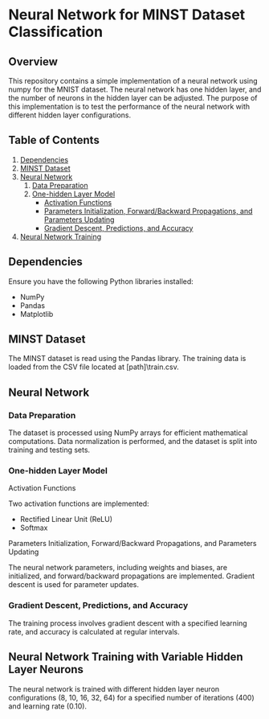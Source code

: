 # Neural Network for MINST Dataset Classification

## Overview

This repository contains a simple implementation of a neural network using numpy for the MNIST dataset. The neural network has one hidden layer, and the number of neurons in the hidden layer can be adjusted. The purpose of this implementation is to test the performance of the neural network with different hidden layer configurations.

## Table of Contents

1. [Dependencies](#dependencies)
2. [MINST Dataset](#minst-dataset)
3. [Neural Network](#neural-network)
    1. [Data Preparation](#data-preparation)
    2. [One-hidden Layer Model](#one-hidden-layer-model)
        - [Activation Functions](#activation-functions)
        - [Parameters Initialization, Forward/Backward Propagations, and Parameters Updating](#parameters-initiation-forwardbackward-propagations-and-parameters-updating)
        - [Gradient Descent, Predictions, and Accuracy](#gradient-descent-predictions-and-accuracy)
4. [Neural Network Training](#neural-network-training-with-variable-hidden-layer-neurons)

## Dependencies

Ensure you have the following Python libraries installed:

- NumPy
- Pandas
- Matplotlib

## MINST Dataset

The MINST dataset is read using the Pandas library. The training data is loaded from the CSV file located at [path]\train.csv.

## Neural Network
### Data Preparation

The dataset is processed using NumPy arrays for efficient mathematical computations. Data normalization is performed, and the dataset is split into training and testing sets.

### One-hidden Layer Model

Activation Functions

Two activation functions are implemented:

- Rectified Linear Unit (ReLU)
- Softmax

Parameters Initialization, Forward/Backward Propagations, and Parameters Updating

The neural network parameters, including weights and biases, are initialized, and forward/backward propagations are implemented. Gradient descent is used for parameter updates.

### Gradient Descent, Predictions, and Accuracy

The training process involves gradient descent with a specified learning rate, and accuracy is calculated at regular intervals.

## Neural Network Training with Variable Hidden Layer Neurons

The neural network is trained with different hidden layer neuron configurations (8, 10, 16, 32, 64) for a specified number of iterations (400) and learning rate (0.10).

